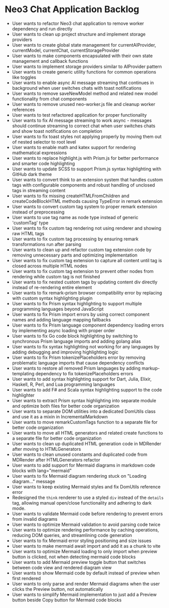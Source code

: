 # Neo3 Chat Application Backlog

- User wants to refactor Neo3 chat application to remove worker dependency and run directly
- User wants to clean up project structure and implement storage providers
- User wants to create global state management for currentAIProvider, currentModel, currentChat, currentStorageProvider
- User wants to make components encapsulated with their own state management and callback functions
- User wants to implement storage providers similar to AIProvider pattern
- User wants to create generic utility functions for common operations like toggles
- User wants to enable async AI message streaming that continues in background when user switches chats with toast notifications
- User wants to remove saveNewModel method and related new model functionality from chat components
- User wants to remove unused neo-worker.js file and cleanup worker references
- User wants to test refactored application for proper functionality
- User wants to fix AI message streaming to work async - messages should continue streaming to correct chat when user switches chats and show toast notifications on completion
- User wants to fix toast styles not applying properly by moving them out of nested selector to root level
- User wants to enable math and katex support for rendering mathematical expressions
- User wants to replace highlight.js with Prism.js for better performance and smarter code highlighting
- User wants to update SCSS to support Prism.js syntax highlighting with GitHub dark theme
- User wants to convert think to an extension system that handles custom tags with configurable components and robust handling of unclosed tags in streaming content
- User wants to fix missing createHTMLFromChildren and createCodeBlockHTML methods causing TypeError in remark extension
- User wants to convert custom tag system to proper remark extension instead of preprocessing
- User wants to use tag name as node type instead of generic 'customTag' type
- User wants to fix custom tag rendering not using renderer and showing raw HTML tags
- User wants to fix custom tag processing by ensuring remark transformations run after parsing
- User wants to clean up and refactor custom tag extension code by removing unnecessary parts and optimizing implementation
- User wants to fix custom tag extension to capture all content until tag is closed across multiple HTML nodes
- User wants to fix custom tag extension to prevent other nodes from rendering while custom tag is not finished
- User wants to fix nested custom tags by updating content div directly instead of re-rendering entire element
- User wants to fix remark-prism browser compatibility error by replacing with custom syntax highlighting plugin
- User wants to fix Prism syntax highlighting to support multiple programming languages beyond JavaScript
- User wants to fix Prism import errors by using correct component names and adding language mapping fallbacks
- User wants to fix Prism language component dependency loading errors by implementing async loading with proper order
- User wants to fix Go code block highlighting by switching to synchronous Prism language imports and adding golang alias
- User wants to fix syntax highlighting not working for any languages by adding debugging and improving highlighting logic
- User wants to fix Prism tokenizePlaceholders error by removing problematic language imports that cause dependency conflicts
- User wants to restore all removed Prism languages by adding markup-templating dependency to fix tokenizePlaceholders errors
- User wants to add syntax highlighting support for Dart, Julia, Elixir, Haskell, R, Perl, and Lua programming languages
- User wants to add F# and Scala syntax highlighting support to the code highlighter
- User wants to extract Prism syntax highlighting into separate module and optimize both files for better code organization
- User wants to separate DOM utilities into a dedicated DomUtils class and use it as a mixin in IncrementalMarkdown
- User wants to move remarkCustomTags function to a separate file for better code organization
- User wants to move all HTML generators and related create functions to a separate file for better code organization
- User wants to clean up duplicated HTML generation code in MDRender after moving to HTMLGenerators
- User wants to clean unused constants and duplicated code from MDRender after HTMLGenerators refactor
- User wants to add support for Mermaid diagrams in markdown code blocks with lang="mermaid"
- User wants to fix Mermaid diagram rendering stuck on "Loading diagram..." message
- User wants to keep existing Mermaid styles and fix DomUtils reference error
- Redesigned the `think` renderer to use a styled `div` instead of the `details` tag, allowing manual open/close functionality and adhering to dark mode.
- User wants to validate Mermaid code before rendering to prevent errors from invalid diagrams
- User wants to optimize Mermaid validation to avoid parsing code twice
- User wants to optimize rendering performance by caching operations, reducing DOM queries, and streamlining code generation
- User wants to fix Mermaid error styling positioning and size issues
- User wants to make mermaid await import and add it as a chunk to vite
- User wants to optimize Mermaid loading to only import when preview button is clicked, not when detecting mermaid code blocks
- User wants to add Mermaid preview toggle button that switches between code view and rendered diagram view
- User wants to show Mermaid code by default instead of preview when first rendered
- User wants to only parse and render Mermaid diagrams when the user clicks the Preview button, not automatically
- User wants to simplify Mermaid implementation to just add a Preview button beside Copy button for Mermaid code blocks

